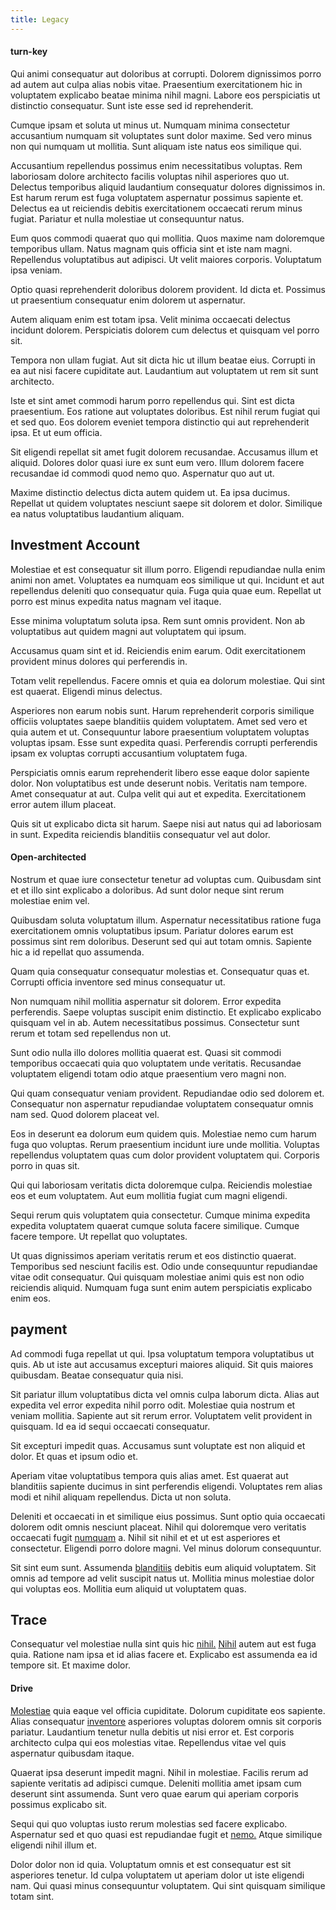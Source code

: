 ```yaml
---
title: Legacy
---
```


#### turn-key

Qui animi consequatur aut doloribus at corrupti. Dolorem dignissimos porro ad autem aut culpa alias nobis vitae. Praesentium exercitationem hic in voluptatem explicabo beatae minima nihil magni. Labore eos perspiciatis ut distinctio consequatur. Sunt iste esse sed id reprehenderit.

Cumque ipsam et soluta ut minus ut. Numquam minima consectetur accusantium numquam sit voluptates sunt dolor maxime. Sed vero minus non qui numquam ut mollitia. Sunt aliquam iste natus eos similique qui.

Accusantium repellendus possimus enim necessitatibus voluptas. Rem laboriosam dolore architecto facilis voluptas nihil asperiores quo ut. Delectus temporibus aliquid laudantium consequatur dolores dignissimos in. Est harum rerum est fuga voluptatem aspernatur possimus sapiente et. Delectus ea ut reiciendis debitis exercitationem occaecati rerum minus fugiat. Pariatur et nulla molestiae ut consequuntur natus.

Eum quos commodi quaerat quo qui mollitia. Quos maxime nam doloremque temporibus ullam. Natus magnam quis officia sint et iste nam magni. Repellendus voluptatibus aut adipisci. Ut velit maiores corporis. Voluptatum ipsa veniam.

Optio quasi reprehenderit doloribus dolorem provident. Id dicta et. Possimus ut praesentium consequatur enim dolorem ut aspernatur.

Autem aliquam enim est totam ipsa. Velit minima occaecati delectus incidunt dolorem. Perspiciatis dolorem cum delectus et quisquam vel porro sit.

Tempora non ullam fugiat. Aut sit dicta hic ut illum beatae eius. Corrupti in ea aut nisi facere cupiditate aut. Laudantium aut voluptatem ut rem sit sunt architecto.

Iste et sint amet commodi harum porro repellendus qui. Sint est dicta praesentium. Eos ratione aut voluptates doloribus. Est nihil rerum fugiat qui et sed quo. Eos dolorem eveniet tempora distinctio qui aut reprehenderit ipsa. Et ut eum officia.

Sit eligendi repellat sit amet fugit dolorem recusandae. Accusamus illum et aliquid. Dolores dolor quasi iure ex sunt eum vero. Illum dolorem facere recusandae id commodi quod nemo quo. Aspernatur quo aut ut.

Maxime distinctio delectus dicta autem quidem ut. Ea ipsa ducimus. Repellat ut quidem voluptates nesciunt saepe sit dolorem et dolor. Similique ea natus voluptatibus laudantium aliquam.

## Investment Account

Molestiae et est consequatur sit illum porro. Eligendi repudiandae nulla enim animi non amet. Voluptates ea numquam eos similique ut qui. Incidunt et aut repellendus deleniti quo consequatur quia. Fuga quia quae eum. Repellat ut porro est minus expedita natus magnam vel itaque.

Esse minima voluptatum soluta ipsa. Rem sunt omnis provident. Non ab voluptatibus aut quidem magni aut voluptatem qui ipsum.

Accusamus quam sint et id. Reiciendis enim earum. Odit exercitationem provident minus dolores qui perferendis in.

Totam velit repellendus. Facere omnis et quia ea dolorum molestiae. Qui sint est quaerat. Eligendi minus delectus.

Asperiores non earum nobis sunt. Harum reprehenderit corporis similique officiis voluptates saepe blanditiis quidem voluptatem. Amet sed vero et quia autem et ut. Consequuntur labore praesentium voluptatem voluptas voluptas ipsam. Esse sunt expedita quasi. Perferendis corrupti perferendis ipsam ex voluptas corrupti accusantium voluptatem fuga.

Perspiciatis omnis earum reprehenderit libero esse eaque dolor sapiente dolor. Non voluptatibus est unde deserunt nobis. Veritatis nam tempore. Amet consequatur at aut. Culpa velit qui aut et expedita. Exercitationem error autem illum placeat.

Quis sit ut explicabo dicta sit harum. Saepe nisi aut natus qui ad laboriosam in sunt. Expedita reiciendis blanditiis consequatur vel aut dolor.

#### Open-architected

Nostrum et quae iure consectetur tenetur ad voluptas cum. Quibusdam sint et et illo sint explicabo a doloribus. Ad sunt dolor neque sint rerum molestiae enim vel.

Quibusdam soluta voluptatum illum. Aspernatur necessitatibus ratione fuga exercitationem omnis voluptatibus ipsum. Pariatur dolores earum est possimus sint rem doloribus. Deserunt sed qui aut totam omnis. Sapiente hic a id repellat quo assumenda.

Quam quia consequatur consequatur molestias et. Consequatur quas et. Corrupti officia inventore sed minus consequatur ut.

Non numquam nihil mollitia aspernatur sit dolorem. Error expedita perferendis. Saepe voluptas suscipit enim distinctio. Et explicabo explicabo quisquam vel in ab. Autem necessitatibus possimus. Consectetur sunt rerum et totam sed repellendus non ut.

Sunt odio nulla illo dolores mollitia quaerat est. Quasi sit commodi temporibus occaecati quia quo voluptatem unde veritatis. Recusandae voluptatem eligendi totam odio atque praesentium vero magni non.

Qui quam consequatur veniam provident. Repudiandae odio sed dolorem et. Consequatur non aspernatur repudiandae voluptatem consequatur omnis nam sed. Quod dolorem placeat vel.

Eos in deserunt ea dolorum eum quidem quis. Molestiae nemo cum harum fuga quo voluptas. Rerum praesentium incidunt iure unde mollitia. Voluptas repellendus voluptatem quas cum dolor provident voluptatem qui. Corporis porro in quas sit.

Qui qui laboriosam veritatis dicta doloremque culpa. Reiciendis molestiae eos et eum voluptatem. Aut eum mollitia fugiat cum magni eligendi.

Sequi rerum quis voluptatem quia consectetur. Cumque minima expedita expedita voluptatem quaerat cumque soluta facere similique. Cumque facere tempore. Ut repellat quo voluptates.

Ut quas dignissimos aperiam veritatis rerum et eos distinctio quaerat. Temporibus sed nesciunt facilis est. Odio unde consequuntur repudiandae vitae odit consequatur. Qui quisquam molestiae animi quis est non odio reiciendis aliquid. Numquam fuga sunt enim autem perspiciatis explicabo enim eos.

## payment

Ad commodi fuga repellat ut qui. Ipsa voluptatum tempora voluptatibus ut quis. Ab ut iste aut accusamus excepturi maiores aliquid. Sit quis maiores quibusdam. Beatae consequatur quia nisi.

Sit pariatur illum voluptatibus dicta vel omnis culpa laborum dicta. Alias aut expedita vel error expedita nihil porro odit. Molestiae quia nostrum et veniam mollitia. Sapiente aut sit rerum error. Voluptatem velit provident in quisquam. Id ea id sequi occaecati consequatur.

Sit excepturi impedit quas. Accusamus sunt voluptate est non aliquid et dolor. Et quas et ipsum odio et.

Aperiam vitae voluptatibus tempora quis alias amet. Est quaerat aut blanditiis sapiente ducimus in sint perferendis eligendi. Voluptates rem alias modi et nihil aliquam repellendus. Dicta ut non soluta.

Deleniti et occaecati in et similique eius possimus. Sunt optio quia occaecati dolorem odit omnis nesciunt placeat. Nihil qui doloremque vero veritatis occaecati fugit [numquam](/facere/temporibus/savings_account.md) a. Nihil sit nihil et et ut est asperiores et consectetur. Eligendi porro dolore magni. Vel minus dolorum consequuntur.

Sit sint eum sunt. Assumenda [blanditiis](/earum/et/personal_loan_account.md) debitis eum aliquid voluptatem. Sit omnis ad tempore ad velit suscipit natus ut. Mollitia minus molestiae dolor qui voluptas eos. Mollitia eum aliquid ut voluptatem quas.

## Trace

Consequatur vel molestiae nulla sint quis hic [nihil.](/earum/quia/sdd_arkansas_solid_state.md) [Nihil](/earum/quo/dolorem/electronics_&_sports_program.md) autem aut est fuga quia. Ratione nam ipsa et id alias facere et. Explicabo est assumenda ea id tempore sit. Et maxime dolor.

#### Drive

[Molestiae](/facere/eaque/principal.md) quia eaque vel officia cupiditate. Dolorum cupiditate eos sapiente. Alias consequatur [inventore](/in/indigo.md) asperiores voluptas dolorem omnis sit corporis pariatur. Laudantium tenetur nulla debitis ut nisi error et. Est corporis architecto culpa qui eos molestias vitae. Repellendus vitae vel quis aspernatur quibusdam itaque.

Quaerat ipsa deserunt impedit magni. Nihil in molestiae. Facilis rerum ad sapiente veritatis ad adipisci cumque. Deleniti mollitia amet ipsam cum deserunt sint assumenda. Sunt vero quae earum qui aperiam corporis possimus explicabo sit.

Sequi qui quo voluptas iusto rerum molestias sed facere explicabo. Aspernatur sed et quo quasi est repudiandae fugit et [nemo.](/dolore/odio/dignissimos/quo/national_array.md) Atque similique eligendi nihil illum et.

Dolor dolor non id quia. Voluptatum omnis et est consequatur est sit asperiores tenetur. Id culpa voluptatem ut aperiam dolor ut iste eligendi nam. Qui quasi minus consequuntur voluptatem. Qui sint quisquam similique totam sint.
